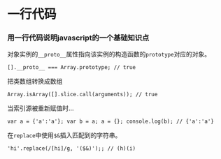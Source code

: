 # 一行代码

### 用一行代码说明javascript的一个基础知识点

对象实例的`__proto__`属性指向该实例的构造函数的`prototype`对应的对象。

    [].__proto__ === Array.prototype; // true

把类数组转换成数组

    Array.isArray([].slice.call(arguments)); // true

当索引源被重新赋值时...

    var a = {'a':'a'}; var b = a; a = {}; console.log(b); // {'a':'a'}
    
在`replace`中使用`$&`插入匹配到的字符串。

    'hi'.replace(/[hi]/g, '($&)');; // (h)(i)